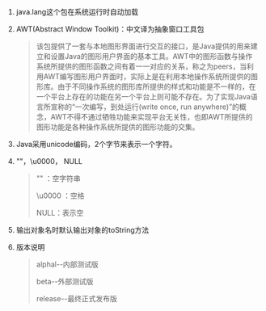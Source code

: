 1. java.lang这个包在系统运行时自动加载

2. AWT(Abstract Window Toolkit)：中文译为抽象窗口工具包

   > ​		该包提供了一套与本地图形界面进行交互的接口，是Java提供的用来建立和设置Java的图形用户界面的基本工具。AWT中的图形函数与操作系统所提供的图形函数之间有着一一对应的关系，称之为peers，当利用AWT编写图形用户界面时，实际上是在利用本地操作系统所提供的图形库。由于不同操作系统的图形库所提供的样式和功能是不一样的，在一个平台上存在的功能在另一个平台上则可能不存在。为了实现Java语言所宣称的“一次编写，到处运行(write once, run anywhere)”的概念，AWT不得不通过牺牲功能来实现平台无关性，也即AWT所提供的图形功能是各种操作系统所提供的图形功能的交集。
   
3. Java采用unicode编码，2个字节来表示一个字符。

4. ""，\u0000， NULL 

   > "" ：空字符串
   >
   > \u0000 ：空格
   >
   > NULL：表示空

5. 输出对象名时默认输出对象的toString方法

6. 版本说明

   > alphal--内部测试版
   >
   > beta--外部测试版
   >
   > release--最终正式发布版